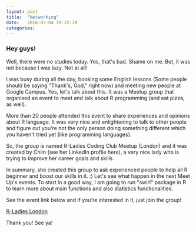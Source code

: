 ```yaml
---
layout: post
title:  "Networking"
date:   2016-03-04 19:32:39
categories: 
---
```

### Hey guys!


Well, there were no studies today. Yes, that's bad. Shame on me.
But, it was not because I was lazy. Not at all!

I was busy during all the day, booking some English lessons (Some people should be saying "Thank's, God," right now) and meeting new people at Google Campus.
Yes, let's talk about this. It was a Meetup group that organised an event to meet and talk about R programming (and eat pizza, as well).

More than 20 people attended this event to share experiences and opinions about R language.
It was very nice and enlightening to talk to other people and figure out you're not the only person doing something different which you haven't tried yet (like programming languages).

So, the group is named R-Ladies Coding Club Meetup (London) and it was created by Chiin (see her LinkedIn profile here), a very nice lady who is trying to improve her career goals and skills.

In summary, she created this group to ask experienced people to help all R beginner and boost our skills in it. :)
Let's see what happen in the next Meet Up's events. To start in a good way, I am going to run "swirl" package in R to learn more about main functions and also statistics functionalities.

See the event link below and if you're interested in it, just join the group!

[R-Ladies London](https://www.meetup.com/rladies-london/)

Thank you!
See ya!
